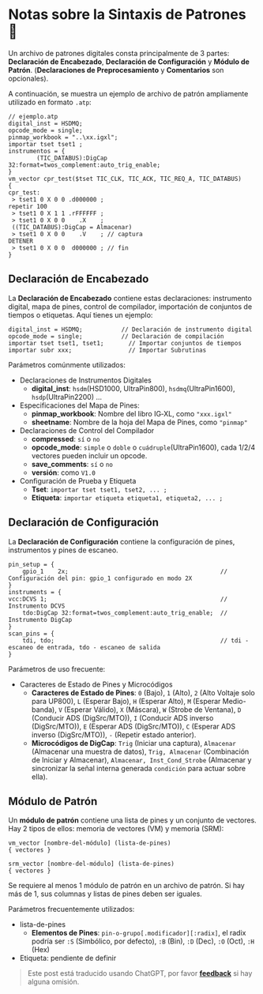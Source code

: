 # Notas sobre la Sintaxis de Patrones 🚧

Un archivo de patrones digitales consta principalmente de 3 partes:
**Declaración de Encabezado**, **Declaración de Configuración** y **Módulo de Patrón**. (**Declaraciones de Preprocesamiento** y **Comentarios** son opcionales).

A continuación, se muestra un ejemplo de archivo de patrón ampliamente utilizado en formato `.atp`:

```atp
// ejemplo.atp
digital_inst = HSDMQ;
opcode_mode = single;
pinmap_workbook = "..\xx.igxl";
importar tset tset1 ;
instrumentos = {
        (TIC_DATABUS):DigCap 32:format=twos_complement:auto_trig_enable;
}
vm_vector cpr_test($tset TIC_CLK, TIC_ACK, TIC_REQ_A, TIC_DATABUS)
{
cpr_test:
 > tset1 0 X 0 0 .d000000 ;
repetir 100
 > tset1 0 X 1 1 .rFFFFFF ;
 > tset1 0 X 0 0    .X    ;
 ((TIC_DATABUS):DigCap = Almacenar)
 > tset1 0 X 0 0    .V 	  ; // captura
DETENER
 > tset1 0 X 0 0  d000000 ; // fin
}
```

## Declaración de Encabezado

La **Declaración de Encabezado** contiene estas declaraciones: instrumento digital, mapa de pines, control de compilador, importación de conjuntos de tiempos o etiquetas. Aquí tienes un ejemplo:

```
digital_inst = HSDMQ;           // Declaración de instrumento digital
opcode_mode = single;           // Declaración de compilación
importar tset tset1, tset1;       // Importar conjuntos de tiempos
importar subr xxx;                // Importar Subrutinas
```

Parámetros comúnmente utilizados:

- Declaraciones de Instrumentos Digitales
  - **digital_inst**: `hsdm`(HSD1000, UltraPin800), `hsdmq`(UltraPin1600), `hsdp`(UltraPin2200) ...
- Especificaciones del Mapa de Pines:
  - **pinmap_workbook**: Nombre del libro IG‑XL, como `"xxx.igxl"`
  - **sheetname**: Nombre de la hoja del Mapa de Pines, como `"pinmap"`
- Declaraciones de Control del Compilador
  - **compressed**: `sí` o `no`
  - **opcode_mode**: `simple` o `doble` o `cuádruple`(UltraPin1600), cada 1/2/4 vectores pueden incluir un opcode.
  - **save_comments**: `sí` o `no`
  - **versión**: como `V1.0`
- Configuración de Prueba y Etiqueta
  - **Tset**: `importar tset tset1, tset2, ... ;`
  - **Etiqueta**: `importar etiqueta etiqueta1, etiqueta2, ... ;`

## Declaración de Configuración

La **Declaración de Configuración** contiene la configuración de pines, instrumentos y pines de escaneo.

```
pin_setup = {
    gpio_1    2x;                                           // Configuración del pin: gpio_1 configurado en modo 2X
}
instruments = {
vcc:DCVS 1;                                                 // Instrumento DCVS
    tdo:DigCap 32:format=twos_complement:auto_trig_enable;  // Instrumento DigCap
}
scan_pins = {
    tdi, tdo;                                               // tdi - escaneo de entrada, tdo - escaneo de salida
}
```

Parámetros de uso frecuente:

- Caracteres de Estado de Pines y Microcódigos
  - **Caracteres de Estado de Pines**: `0` (Bajo), `1` (Alto), `2` (Alto Voltaje solo para UP800), `L` (Esperar Bajo), `H` (Esperar Alto), `M` (Esperar Medio-banda), `V` (Esperar Válido), `X` (Máscara), `W` (Strobe de Ventana), `D` (Conducir ADS (DigSrc/MTO)), `I` (Conducir ADS inverso (DigSrc/MTO)), `E` (Esperar ADS (DigSrc/MTO)), `C` (Esperar ADS inverso (DigSrc/MTO)), `-` (Repetir estado anterior).
  - **Microcódigos de DigCap**: `Trig` (Iniciar una captura), `Almacenar` (Almacenar una muestra de datos), `Trig, Almacenar` (Combinación de Iniciar y Almacenar), `Almacenar, Inst_Cond_Strobe` (Almacenar y sincronizar la señal interna generada `condición` para actuar sobre ella).

## Módulo de Patrón

Un **módulo de patrón** contiene una lista de pines y un conjunto de vectores. Hay 2 tipos de ellos: memoria de vectores (VM) y memoria (SRM):

```plaintext
vm_vector [nombre-del-módulo] (lista-de-pines)
{ vectores }

srm_vector [nombre-del-módulo] (lista-de-pines)
{ vectores }
```

Se requiere al menos 1 módulo de patrón en un archivo de patrón. Si hay más de 1, sus columnas y listas de pines deben ser iguales.

Parámetros frecuentemente utilizados:

- lista-de-pines
  - **Elementos de Pines**: `pin-o-grupo[.modificador][:radix]`, el radix podría ser `:S` (Simbólico, por defecto), `:B` (Bin), `:D` (Dec), `:O` (Oct), `:H` (Hex)
- Etiqueta: pendiente de definir

> Este post está traducido usando ChatGPT, por favor [**feedback**](https://github.com/linyuxuanlin/Wiki_MkDocs/issues/new) si hay alguna omisión.